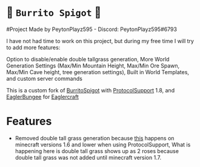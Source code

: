 # 🌯 `Burrito Spigot` 🌯

#Project Made by PeytonPlayz595 - Discord: PeytonPlayz595#6793

I have not had time to work on this project, but during my free time I will try to add more features:

Option to disable/enable double tallgrass generation,
More World Generation Settings (Max/Min Mountain Height, Max/Min Ore Spawn, Max/Min Cave height, tree generation settings),
Built in World Templates,
and custom server commands


This is a custom fork of [BurritoSpigot](https://github.com/CobbleSword/BurritoSpigot/) with [ProtocolSupport](https://github.com/ProtocolSupport/ProtocolSupport) 1.8, and [EaglerBungee](https://github.com/lax1dude/eaglercraft/tree/main/stable-download/java/bungee_command) for [Eaglercraft](https://g.deev.is/eaglercraft/)

# Features
- Removed double tall grass generation because [this](https://www.mediafire.com/file/zfjojyrntxfa8ai/Screenshot+2022-10-01+5.06.39+PM.png/file) happens on minecraft versions 1.6 and lower when using ProtocolSupport, What is happening here is double tall grass shows up as 2 roses because double tall grass was not added until minecraft version 1.7.
